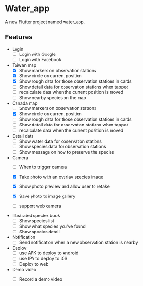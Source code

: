 # Water_app

A new Flutter project named water_app.

## Features

- Login
    - [ ] Login with Google
    - [ ] Login with Facebook

- Taiwan map
    - [x] Show markers on observation stations
    - [x] Show circle on current position
    - [x] Show rough data for those observation stations in cards
    - [ ] Show detail data for observation stations when tapped
    - [ ] recalculate data when the current position is moved
    - [ ] Show nearby species on the map

- Canada map
    - [ ] Show markers on observation stations
    - [x] Show circle on current position
    - [ ] Show rough data for those observation stations in cards
    - [ ] Show detail data for observation stations when tapped
    - [ ] recalculate data when the current position is moved

- Detail data
    - [ ] Show water data for observation stations
    - [ ] Show species data for observation stations
    - [ ] Show message on how to preserve the species

- Camera
    - [ ] When to trigger camera
    - [x] Take photo with an overlay species image
    - [x] Show photo preview and allow user to retake
    - [x] Save photo to image gallery
    - [ ] support web camera 


- Illustrated species book
    - [ ] Show species list
    - [ ] Show what species you've found
    - [ ] Show species detail

- Notification
    - [ ] Send notification when a new observation station is nearby

- Deploy
    - [ ] use APK to deploy to Android
    - [ ] use IPA to deploy to iOS
    - [ ] Deploy to web

- Demo video
    - [ ] Record a demo video

    





